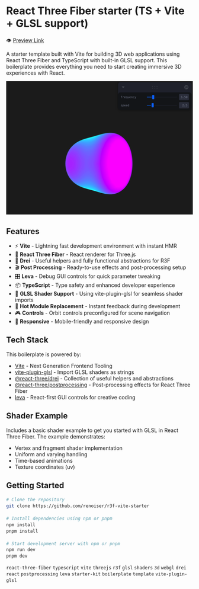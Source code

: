 # React Three Fiber starter (TS + Vite + GLSL support)

👁️ [Preview Link](https://renoiser.github.io/r3f-vite-starter/)

A starter template built with Vite for building 3D web applications using React Three Fiber and TypeScript with built-in GLSL support. This boilerplate provides everything you need to start creating immersive 3D experiences with React.

![Alt text](public/example.png)


## Features

- ⚡️ **Vite** - Lightning fast development environment with instant HMR
- 🎨 **React Three Fiber** - React renderer for Three.js
- 🎁 **Drei** - Useful helpers and fully functional abstractions for R3F
- 🎬 **Post Processing** - Ready-to-use effects and post-processing setup
- 🎛️ **Leva** - Debug GUI controls for quick parameter tweaking
- 📦 **TypeScript** - Type safety and enhanced developer experience
- 🎯 **GLSL Shader Support** - Using vite-plugin-glsl for seamless shader imports
- 🔧 **Hot Module Replacement** - Instant feedback during development
- 🎮 **Controls** - Orbit controls preconfigured for scene navigation
- 📱 **Responsive** - Mobile-friendly and responsive design

## Tech Stack

This boilerplate is powered by:
- [Vite](https://vitejs.dev/) - Next Generation Frontend Tooling
- [vite-plugin-glsl](https://github.com/UstymUkhman/vite-plugin-glsl) - Import GLSL shaders as strings
- [@react-three/drei](https://github.com/pmndrs/drei) - Collection of useful helpers and abstractions
- [@react-three/postprocessing](https://github.com/pmndrs/react-postprocessing) - Post-processing effects for React Three Fiber
- [leva](https://github.com/pmndrs/leva) - React-first GUI controls for creative coding

## Shader Example

Includes a basic shader example to get you started with GLSL in React Three Fiber. The example demonstrates:
- Vertex and fragment shader implementation
- Uniform and varying handling
- Time-based animations
- Texture coordinates (uv)

## Getting Started

```bash
# Clone the repository
git clone https://github.com/renoiser/r3f-vite-starter

# Install dependencies using npm or pnpm
npm install
pnpm install

# Start development server with npm or pnpm
npm run dev
pnpm dev

```
`react-three-fiber` `typescript` `vite` `threejs` `r3f` `glsl` `shaders` `3d` `webgl` `drei` `react` `postprocessing` `leva` `starter-kit` `boilerplate` `template` `vite-plugin-glsl`
